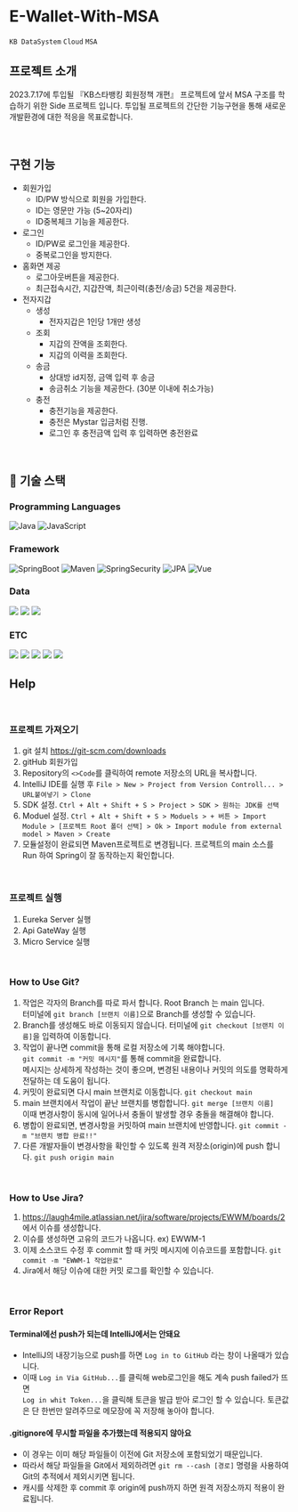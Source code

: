 # E-Wallet-With-MSA

`KB DataSystem` `Cloud` `MSA`

## 프로젝트 소개

2023.7.17에 투입될 『KB스타뱅킹 회원정책 개편』 프로젝트에 앞서 MSA 구조를 학습하기 위한 Side 프로젝트 입니다. 투입될 프로젝트의 간단한 기능구현을 통해 새로운 개발환경에 대한 적응을 목표로합니다.

<br>

## 구현 기능

- 회원가입
  - ID/PW 방식으로 회원을 가입한다.
  - ID는 영문만 가능 (5~20자리)
  - ID중복체크 기능을 제공한다.
- 로그인
  - ID/PW로 로그인을 제공한다.
  - 중복로그인을 방지한다.
- 홈화면 제공
  - 로그아웃버튼을 제공한다.
  - 최근접속시간, 지갑잔액, 최근이력(충전/송금) 5건을 제공한다.
- 전자지갑
  - 생성
    - 전자지갑은 1인당 1개만 생성
  - 조회
    - 지갑의 잔액을 조회한다.
    - 지갑의 이력을 조회한다.
  - 송금
    - 상대방 id지정, 금액 입력 후 송금
    - 송금취소 기능을 제공한다. (30분 이내에 취소가능)
  - 충전
    - 충전기능을 제공한다.
    - 충전은 Mystar 입금처럼 진행.
    - 로그인 후 충전금액 입력 후 입력하면 충전완료

<br>

## 🚀 기술 스택

### Programming Languages

<img alt="Java" src="https://img.shields.io/badge/java-%23ED8B00.svg?&style=for-the-badge&logo=java&logoColor=white"/>
<img alt="JavaScript" src="https://img.shields.io/badge/javascript-F7DF1E?style=for-the-badge&logo=javascript&logoColor=black">


### Framework

<img alt="SpringBoot" src="https://img.shields.io/badge/spring_boot%20-%236DB33F.svg?&style=for-the-badge&logo=springboot&logoColor=white"/>
<img alt="Maven" src="https://img.shields.io/badge/maven%20-%2335495e.svg?&style=for-the-badge&logo=maven&logoColor=%234FC08D"/>
<img alt="SpringSecurity" src="https://img.shields.io/badge/spring_security%20-%236DB33F.svg?&style=for-the-badge&logo=springsecurity&logoColor=white"/>
<img alt="JPA" src="https://img.shields.io/badge/jpa%20-%23009639.svg?&style=for-the-badge&logo=jpa&logoColor=white"/>
<img alt="Vue" src="https://img.shields.io/badge/vue.js-4FC08D?style=for-the-badge&logo=vue.js&logoColor=white">

### Data

<img src="https://img.shields.io/badge/H2_database-232F3E?style=for-the-badge&logoColor=white">
<img src="https://img.shields.io/badge/apachekafka-231F20?style=for-the-badge&logo=apachekafka&logoColor=white">
<img src="https://img.shields.io/badge/mariaDB-003545?style=for-the-badge&logo=mariaDB&logoColor=white">

### ETC

<img src="https://img.shields.io/badge/postman-FF6C37?style=for-the-badge&logo=postman&logoColor=white">
<img src="https://img.shields.io/badge/github-181717?style=for-the-badge&logo=github&logoColor=white">
<img src="https://img.shields.io/badge/jira-0052CC?style=for-the-badge&logo=jirasoftware&logoColor=white">
<img src="https://img.shields.io/badge/intellij-000000?style=for-the-badge&logo=intellijidea&logoColor=white">
<img src="https://img.shields.io/badge/vscode-007ACC?style=for-the-badge&logo=visualstudiocode&logoColor=white">

<br>

## Help

<br>

### 프로젝트 가져오기

1. git 설치 https://git-scm.com/downloads
2. gitHub 회원가입
3. Repository의 `<>Code`를 클릭하여 remote 저장소의 URL을 복사합니다.
4. IntelliJ IDE를 실행 후 `File > New > Project from Version Controll... > URL붙여넣기 > Clone`
5. SDK 설정. `Ctrl + Alt + Shift + S > Project > SDK > 원하는 JDK를 선택`
6. Moduel 설정.
`Ctrl + Alt + Shift + S > Moduels > + 버튼 > Import Module > [프로젝트 Root 폴더 선택] > Ok > Import module from external model > Maven > Create`
7. 모듈설정이 완료되면 Maven프로젝트로 변경됩니다. 프로젝트의 main 소스를 Run 하여 Spring이 잘 동작하는지 확인합니다.

<br>

### 프로젝트 실행

1. Eureka Server 실행
2. Api GateWay 실행
3. Micro Service 실행

<br>

### How to Use Git?

1. 작업은 각자의 Branch를 따로 파서 합니다. Root Branch 는 main 입니다.  
터미널에 `git branch [브랜치 이름]`으로 Branch를 생성할 수 있습니다.
2. Branch를 생성해도 바로 이동되지 않습니다. 터미널에 `git checkout [브랜치 이름]`을 입력하여 이동합니다.
3. 작업이 끝나면 commit을 통해 로컬 저장소에 기록 해야합니다.  
`git commit -m "커밋 메시지"`를 통해 commit을 완료합니다.  
메시지는 상세하게 작성하는 것이 좋으며, 변경된 내용이나 커밋의 의도를 명확하게 전달하는 데 도움이 됩니다.
4. 커밋이 완료되면 다시 main 브랜치로 이동합니다. `git checkout main`
5. main 브랜치에서 작업이 끝난 브랜치를 병합합니다. `git merge [브랜치 이름]`  
이때 변경사항이 동시에 일어나서 충돌이 발생할 경우 충돌을 해결해야 합니다. 
6. 병합이 완료되면, 변경사항을 커밋하여 main 브랜치에 반영합니다. `git commit -m "브랜치 병합 완료!!"`
7. 다른 개발자들이 변경사항을 확인할 수 있도록 원격 저장소(origin)에 push 합니다. `git push origin main`

<br>

### How to Use Jira?

1. https://laugh4mile.atlassian.net/jira/software/projects/EWWM/boards/2 에서 이슈를 생성합니다.
2. 이슈를 생성하면 고유의 코드가 나옵니다. ex) EWWM-1
3. 이제 소스코드 수정 후 commit 할 때 커밋 메시지에 이슈코드를 포함합니다. `git commit -m "EWWM-1 작업완료"`
4. Jira에서 해당 이슈에 대한 커밋 로그를 확인할 수 있습니다.

<br>

### Error Report

#### Terminal에선 push가 되는데 IntelliJ에서는 안돼요

- IntelliJ의 내장기능으로 push를 하면 `Log in to GitHub` 라는 창이 나올때가 있습니다.
- 이때 `Log in Via GitHub...`를 클릭해 web로그인을 해도 계속 push failed가 뜨면  
`Log in whit Token...`을 클릭해 토큰을 발급 받아 로그인 할 수 있습니다. 토큰값은 단 한번만 알려주므로 메모장에 꼭 저장해 놓아야 합니다.

#### .gitignore에 무시할 파일을 추가했는데 적용되지 않아요

- 이 경우는 이미 해당 파일들이 이전에 Git 저장소에 포함되었기 때문입니다.
- 따라서 해당 파일들을 Git에서 제외하려면 `git rm --cash [경로]` 명령을 사용하여 Git의 추적에서 제외시키면 됩니다.
- 캐시를 삭제한 후 commit 후 origin에 push까지 하면 원격 저장소까지 적용이 완료됩니다.
